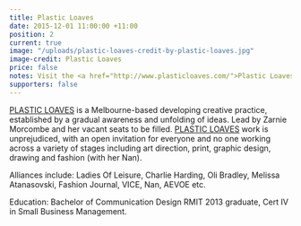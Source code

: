 ```yaml
---
title: Plastic Loaves
date: 2015-12-01 11:00:00 +11:00
position: 2
current: true
image: "/uploads/plastic-loaves-credit-by-plastic-loaves.jpg"
image-credit: Plastic Loaves
price: false
notes: Visit the <a href="http://www.plasticloaves.com/">Plastic Loaves website</a>
supporters: false
---
```


[PLASTIC LOAVES](http://www.plasticloaves.com/) is a Melbourne-based developing creative practice, established by a gradual awareness and unfolding of ideas. Lead by Zarnie Morcombe and her vacant seats to be filled. [PLASTIC LOAVES](http://www.plasticloaves.com/) work is unprejudiced, with an open invitation for everyone and no one working across a variety of stages including art direction, print, graphic design, drawing and fashion (with her Nan).

Alliances include: Ladies Of Leisure, Charlie Harding, Oli Bradley, Melissa Atanasovski, Fashion Journal, VICE, Nan, AEVOE etc.

Education: Bachelor of Communication Design RMIT 2013 graduate, Cert IV in Small Business Management.
